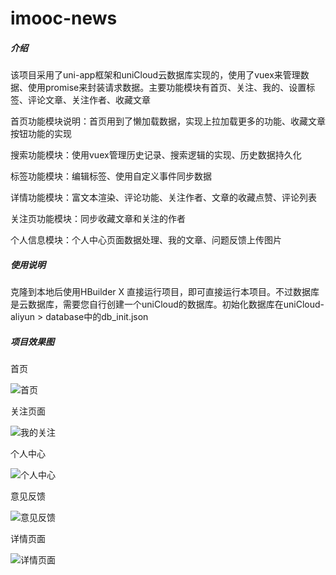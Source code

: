 # imooc-news

##### 介绍

该项目采用了uni-app框架和uniCloud云数据库实现的，使用了vuex来管理数据、使用promise来封装请求数据。主要功能模块有首页、关注、我的、设置标签、评论文章、关注作者、收藏文章

首页功能模块说明：首页用到了懒加载数据，实现上拉加载更多的功能、收藏文章按钮功能的实现

搜索功能模块：使用vuex管理历史记录、搜索逻辑的实现、历史数据持久化

标签功能模块：编辑标签、使用自定义事件同步数据

详情功能模块：富文本渲染、评论功能、关注作者、文章的收藏点赞、评论列表

关注页功能模块：同步收藏文章和关注的作者

个人信息模块：个人中心页面数据处理、我的文章、问题反馈上传图片

##### 使用说明

克隆到本地后使用HBuilder X 直接运行项目，即可直接运行本项目。不过数据库是云数据库，需要您自行创建一个uniCloud的数据库。初始化数据库在uniCloud-aliyun > database中的db_init.json



##### 项目效果图

首页



![首页](https://gitee.com/nongstudy/images/raw/master/imooc-news/%E9%A6%96%E9%A1%B5.PNG)

关注页面



![我的关注](https://gitee.com/nongstudy/images/raw/master/imooc-news/%E5%85%B3%E6%B3%A8%E9%A1%B5%E9%9D%A2.PNG)

个人中心



![个人中心](https://gitee.com/nongstudy/images/raw/master/imooc-news/%E4%B8%AA%E4%BA%BA%E4%B8%AD%E5%BF%83.PNG)

意见反馈

![意见反馈](https://gitee.com/nongstudy/images/raw/master/imooc-news/%E6%84%8F%E8%A7%81%E5%8F%8D%E9%A6%88.PNG)

详情页面

![详情页面](https://gitee.com/nongstudy/images/raw/master/imooc-news/%E8%AF%A6%E6%83%85%E9%A1%B5%E9%9D%A2.PNG)



